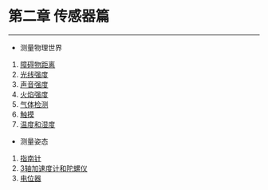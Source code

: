 # 第二章 传感器篇
---
* 测量物理世界
1. [障碍物距离](ultrasonic_sensor.md)
2. [光线强度](light_sensor.md)
3. [声音强度](sound_sensor.md)
4. [火焰强度](flame_sensor.md)
5. [气体检测](gas_sensor.md)
6. [触摸](touch_sensor.md)
7. [温度和湿度](temperature.md)
* 测量姿态
1. [指南针](compass.md)
2. [3轴加速度计和陀螺仪](gyro.md)
3. [电位器](potentiometer.md)
